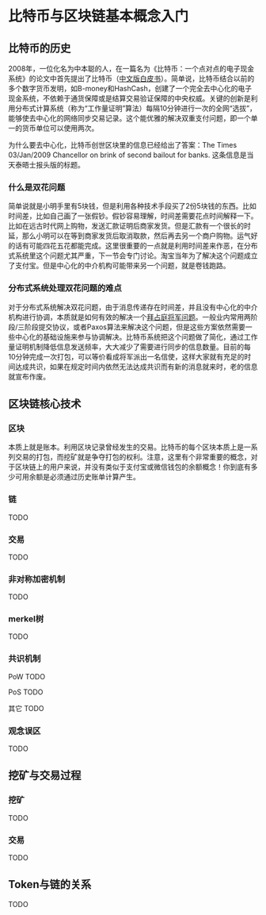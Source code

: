 # 比特币与区块链基本概念入门

## 比特币的历史
2008年，一位化名为中本聪的人，在一篇名为《比特币：一个点对点的电子现金系统》的论文中首先提出了比特币（[中文版白皮书](http://www.8btc.com/wiki/bitcoin-a-peer-to-peer-electronic-cash-system)）。简单说，比特币结合以前的多个数字货币发明，如B-money和HashCash，创建了一个完全去中心化的电子现金系统，不依赖于通货保障或是结算交易验证保障的中央权威。关键的创新是利用分布式计算系统（称为“工作量证明”算法）每隔10分钟进行一次的全网“选拔”，能够使去中心化的网络同步交易记录。这个能优雅的解决双重支付问题，即一个单一的货币单位可以使用两次。

为什么要去中心化，比特币创世区块里的信息已经给出了答案：The Times 03/Jan/2009 Chancellor on brink of second bailout for banks. 这条信息是当天泰晤士报头版的标题。

### 什么是双花问题
简单说就是小明手里有5块钱，但是利用各种技术手段买了2份5块钱的东西。比如时间差，比如自己画了一张假钞。假钞容易理解，时间差需要花点时间解释一下。比如在远古时代网上购物，发送汇款证明后商家发货。但是汇款有一个很长的时延，那么小明可以在等到商家发货后取消取款，然后再去另一个商户购物。运气好的话有可能四花五花都能完成。这里很重要的一点就是利用时间差来作恶，在分布式系统里这个问题尤其严重，下一节会专门讨论。淘宝当年为了解决这个问题成立了支付宝。但是中心化的中介机构可能带来另一个问题，就是卷钱跑路。

### 分布式系统处理双花问题的难点
对于分布式系统解决双花问题，由于消息传递存在时间差，并且没有中心化的中介机构进行协调，本质就是如何有效的解决一个[拜占庭将军问题](https://zh.wikipedia.org/zh-sg/%E6%8B%9C%E5%8D%A0%E5%BA%AD%E5%B0%86%E5%86%9B%E9%97%AE%E9%A2%98)。一般业内常用两阶段/三阶段提交协议，或者Paxos算法来解决这个问题，但是这些方案依然需要一些中心化的基础设施来参与协调解决。比特币系统把这个问题做了简化，通过工作量证明机制降低信息发送频率，大大减少了需要进行同步的信息数量。目前的每10分钟完成一次打包，可以等价看成将军派出一名信使，这样大家就有充足的时间达成共识，如果在规定时间内依然无法达成共识而有新的消息就来时，老的信息就宣布作废。

## 区块链核心技术

### 区块
本质上就是账本。利用区块记录曾经发生的交易。比特币的每个区块本质上是一系列交易的打包，而挖矿就是争夺打包的权利。注意，这里有个非常重要的概念，对于区块链上的用户来说，并没有类似于支付宝或微信钱包的余额概念！你到底有多少可用余额是必须通过历史账单计算产生。

### 链
TODO

### 交易
TODO

### 非对称加密机制
TODO

### merkel树
TODO

### 共识机制

PoW TODO

PoS TODO

其它 TODO

### 观念误区
TODO

## 挖矿与交易过程

### 挖矿
TODO

### 交易
TODO

## Token与链的关系
TODO
